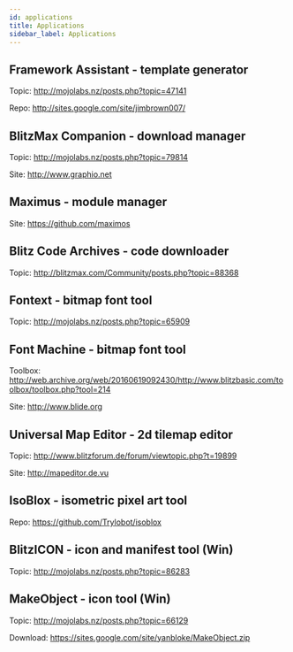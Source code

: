 ```yaml
---
id: applications
title: Applications
sidebar_label: Applications
---
```


## Framework Assistant - template generator
Topic: http://mojolabs.nz/posts.php?topic=47141

Repo: http://sites.google.com/site/jimbrown007/

## BlitzMax Companion - download manager
Topic: http://mojolabs.nz/posts.php?topic=79814

Site: http://www.graphio.net

## Maximus - module manager
Site: https://github.com/maximos

## Blitz Code Archives - code downloader
Topic: http://blitzmax.com/Community/posts.php?topic=88368

## Fontext - bitmap font tool
Topic: http://mojolabs.nz/posts.php?topic=65909

## Font Machine - bitmap font tool
Toolbox: http://web.archive.org/web/20160619092430/http://www.blitzbasic.com/toolbox/toolbox.php?tool=214

Site: http://www.blide.org

## Universal Map Editor - 2d tilemap editor
Topic: http://www.blitzforum.de/forum/viewtopic.php?t=19899

Site: http://mapeditor.de.vu

## IsoBlox - isometric pixel art tool
Repo: https://github.com/Trylobot/isoblox

## BlitzICON - icon and manifest tool (Win)
Topic: http://mojolabs.nz/posts.php?topic=86283

## MakeObject - icon tool (Win)
Topic: http://mojolabs.nz/posts.php?topic=66129

Download: https://sites.google.com/site/yanbloke/MakeObject.zip
